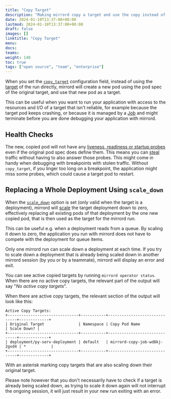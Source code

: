 ```yaml
---
title: "Copy Target"
description: "Making mirrord copy a target and use the copy instead of the original"
date: 2024-01-10T13:37:00+00:00
lastmod: 2024-01-10T13:37:00+00:00
draft: false
images: []
linktitle: "Copy Target"
menu:
docs:
teams:
weight: 140
toc: true
tags: ["open source", "team", "enterprise"]
---
```


When you set the [`copy_target`](/docs/reference/configuration/#feature-copy_target) configuration field, instead of
using the [target](/docs/reference/targets/) of the run directly, mirrord will create a new pod
using the pod spec of the original target, and use that new pod as a target.

This can be useful when you want to run your application with access to the resources and I/O of a target that isn't
reliable, for example because the target pod keeps crashing, or because it is managed by a
[Job](https://kubernetes.io/docs/concepts/workloads/controllers/job/) and might terminate before you are done debugging
your application with mirrord.

## Health Checks

The new, copied pod will not have any
[liveness, readiness or startup probes](https://kubernetes.io/docs/tasks/configure-pod-container/configure-liveness-readiness-startup-probes/)
even if the original pod spec does define them.
This means you can [steal](/docs/reference/configuration/#feature-network-incoming-mode) traffic without having to
also answer those probes. This might come in handy when debugging with breakpoints with stolen traffic. Without
`copy_target`, if you linger too long on a breakpoint, the application might miss some probes, which could cause a
target pod to restart.

## Replacing a Whole Deployment Using `scale_down`

When the [`scale_down`](/docs/reference/configuration/#feature-copy_target-scale_down) option is set (only valid
when the target is a deployment), mirrord will
[scale](https://kubernetes.io/docs/concepts/workloads/controllers/deployment/#scaling-a-deployment) the target
deployment down to zero, effectively replacing all existing pods of that deployment by the one new copied pod, that
is then used as the target for the mirrord run.

This can be useful e.g. when a deployment reads from a queue. By scaling it down to zero, the application you run
with mirrord does not have to compete with the deployment for queue items.

Only one mirrord run can scale down a deployment at each time. If you try to scale down a deployment that is already
being scaled down in another mirrord session (by you or by a teammate), mirrord will display an error and exit.

You can see active copied targets by running `mirrord operator status`.
When there are no active copy targets, the relevant part of the output will say "_No active copy targets_".

When there are active copy targets, the relevant section of the output will look like this:

```
Active Copy Targets:
+-------------------------------+-----------+------------------------------+-------------+
| Original Target               | Namespace | Copy Pod Name                | Scale Down? |
+-------------------------------+-----------+------------------------------+-------------+
| deployment/py-serv-deployment | default   | mirrord-copy-job-wd8kj-2gvd4 | *           |
+-------------------------------+-----------+------------------------------+-------------+
```

With an asterisk marking copy targets that are also scaling down their original target.

Please note however that you don't necessarily have to check if a target is already being scaled down, as trying to
scale it down again will not interrupt the ongoing session, it will just result in your new run exiting with an error.
